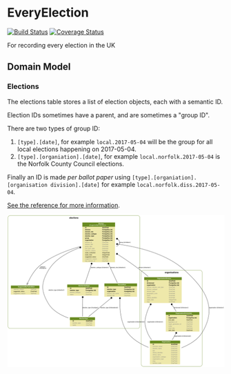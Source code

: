 # EveryElection
[![Build Status](https://travis-ci.org/DemocracyClub/EveryElection.svg?branch=master)](https://travis-ci.org/DemocracyClub/EveryElection) [![Coverage Status](https://coveralls.io/repos/github/DemocracyClub/EveryElection/badge.svg?branch=master)](https://coveralls.io/github/DemocracyClub/EveryElection?branch=master)

For recording every election in the UK

## Domain Model

### Elections

The elections table stores a list of election objects, each with a semantic ID.

Election IDs sometimes have a parent, and are sometimes a "group ID".

There are two types of group ID:

1. `[type].[date]`, for example `local.2017-05-04` will be the group for all local elections happening on 2017-05-04.
2. `[type].[organiation].[date]`, for example `local.norfolk.2017-05-04` is the Norfolk County Council elections.

Finally an ID is made _per ballot paper_ using `[type].[organiation].[organisation division].[date]` for example `local.norfolk.diss.2017-05-04`.

[See the reference for more information](https://democracyclub.org.uk/projects/election-ids/reference/).

![Graph](docs/graph.png)

